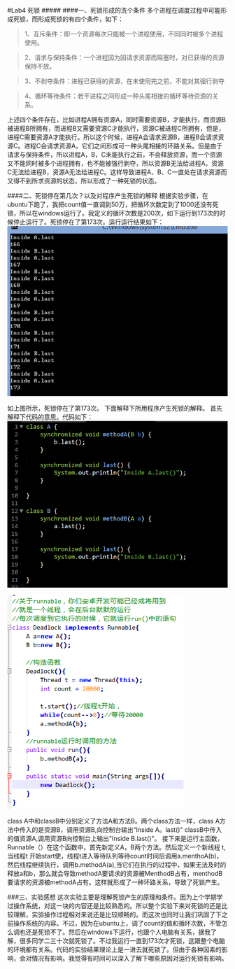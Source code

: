 #Lab4 死锁 #####
####一、死锁形成的洗个条件
多个进程在调度过程中可能形成死锁，而形成死锁的有四个条件，如下：

>1、互斥条件：即一个资源每次只能被一个进程使用，不同同时被多个进程使用。

>2、请求与保持条件：一个进程因为因请求资源而阻塞时，对已获得的资源保持不放。

>3、不剥夺条件：进程已获得的资源，在未使用完之前，不能对其强行剥夺

>4、循环等待条件：若干进程之间形成一种头尾相接的循环等待资源的关系。

上述四个条件存在，比如进程A拥有资源A，同时需要资源B，才能执行，而资源B被进程B所拥有，而进程B又需要资源C才能执行，资源C被进程C所拥有，但是，进程C需要资源A才能执行。所以这个时候，进程A会请求资源B，进程B会请求资源C。进程C会请求资源A，它们之间形成可一种头尾相接的环路关系。但是由于请求与保持条件，所以进程A，B，C未能执行之前，不会释放资源，而一个资源又不能同时被多个进程拥有，也不能被强行剥夺，所以资源B无法给进程A，资源C无法给进程B，资源A无法给进程C。这样导致进程A、B、C一直处在请求资源而又得不到所求资源的状态，所以形成了一种死锁的状态。

####二、死锁停在第几次？以及对程序产生死锁的解释
根据实验步骤，在ubuntu下跑了，我把count值一直调到50万，把循环次数定到了1000还没有死锁，所以在windows运行了。我定义的循环次数是200次，如下运行到173次的时候停止运行了。死锁停在了第173次。运行运行结果如下：
  ![picture1](https://github.com/SYSULuxiaodan/SE2016_14353221/blob/master/picture41.png)

如上图所示，死锁停在了第173次。
下面解释下所用程序产生死锁的解释。
首先解释下代码的意思。代码如下：
 ![picture2](https://github.com/SYSULuxiaodan/SE2016_14353221/blob/master/picture42.png)

 ![picture3](https://github.com/SYSULuxiaodan/SE2016_14353221/blob/master/picture43.png)

class A中和classB中分别定义了方法A和方法B。两个class方法一样，class A方法中传入的是资源B，调用资源B,向控制台输出“Inside A。last()" classB中传入的值资源A,调用资源B向控制台上输出"Inside B.last()"。
接下来是运行主函数，Runnable（）在这个函数中，首先新定义A，B两个方法。然后定义一个新线程 t,当线程t 开始start使，线程t进入等待队列等待count时间后调用a.menthoA(b)，然后线程继续执行，调用b.methodA(a),当它们在执行的过程中，如果无法及时的释放a和b，那么就会导致methodA要请求的资源被MenthodB占有，menthodB要请求的资源被methodA占有。这样就形成了一种环路关系，导致了死锁产生。

###三、实验感想
这次实验主要是理解死锁产生的原理和条件。因为上个学期学过操作系统，对这一块的内容还是比较熟悉的。所以整个实验下来对死锁的还是比较理解，实验操作过程相对来说还是比较顺畅的。而这次也同时让我们巩固了下之前操作系统的内容。不过，因为在ubuntu上，调了count的值和循环次数，不管怎么调也还是死锁不了。然后在windows下运行，也跟个人电脑有关系，据我了解，很多同学二三十次就死锁了。不过我运行一直到173次才死锁，这跟整个电脑的环境都有关系。代码的实验结果理论上是一进去就死锁了。但由于各种因素的影响，会对情况有影响。我觉得有时间可以深入了解下哪些原因对运行死锁有影响。


